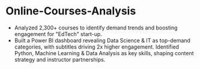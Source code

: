 # Online-Courses-Analysis

- Analyzed 2,300+ courses to identify demand trends and boosting engagement for "EdTech" start-up.
- Built a Power BI dashboard revealing Data Science & IT as top-demand categories, with subtitles driving 2x higher engagement. Identified Python, Machine Learning & Data Analysis as key skills, shaping content strategy and instructor partnerships.
 
